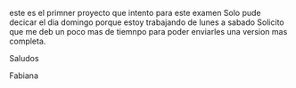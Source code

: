 este es el primner proyecto que intento para este examen
Solo pude decicar el dia domingo porque estoy trabajando de lunes a sabado
Solicito que me deb un poco mas de tiemnpo para poder enviarles una version mas completa.


Saludos

Fabiana
